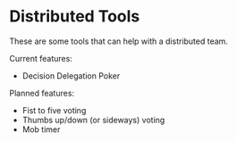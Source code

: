 # Distributed Tools

These are some tools that can help with a distributed team.

Current features:
* Decision Delegation Poker

Planned features:
* Fist to five voting
* Thumbs up/down (or sideways) voting
* Mob timer

